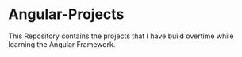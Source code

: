 # Angular-Projects
This Repository contains the projects that I have build overtime while learning the Angular Framework.
